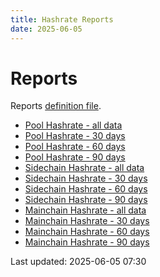 ```yaml
---
title: Hashrate Reports
date: 2025-06-05
---
```


# Reports

Reports [definition file](/conf/reports/hashrates.yml).

* [Pool Hashrate - all data](/pages/reports/hashrates/Pool-Hashrate.html)
* [Pool Hashrate - 30 days](/pages/reports/hashrates/Pool-Hashrate-30-Days.html)
* [Pool Hashrate - 60 days](/pages/reports/hashrates/Pool-Hashrate-60-Days.html)
* [Pool Hashrate - 90 days](/pages/reports/hashrates/Pool-Hashrate-90-Days.html)
* [Sidechain Hashrate - all data](/pages/reports/hashrates/Sidechain-Hashrate.html)
* [Sidechain Hashrate - 30 days](/pages/reports/hashrates/Sidechain-Hashrate-30-Days.html)
* [Sidechain Hashrate - 60 days](/pages/reports/hashrates/Sidechain-Hashrate-60-Days.html)
* [Sidechain Hashrate - 90 days](/pages/reports/hashrates/Sidechain-Hashrate-90-Days.html)
* [Mainchain Hashrate - all data](/pages/reports/hashrates/Mainchain-Hashrate.html)
* [Mainchain Hashrate - 30 days](/pages/reports/hashrates/Mainchain-Hashrate-30-Days.html)
* [Mainchain Hashrate - 60 days](/pages/reports/hashrates/Mainchain-Hashrate-60-Days.html)
* [Mainchain Hashrate - 90 days](/pages/reports/hashrates/Mainchain-Hashrate-90-Days.html)

Last updated: 2025-06-05 07:30
